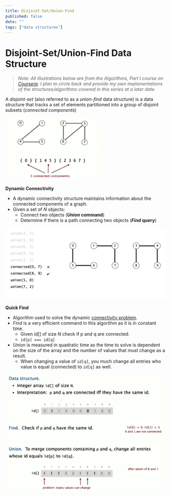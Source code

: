 ```yaml
---
title: Disjoint-Set/Union-Find
published: false
date: ""
tags: ["data structures"]
---
```


# Disjoint-Set/Union-Find Data Structure

> _Note: All illustrations below are from the Algorithms, Part I course on [Coursera](https://www.coursera.org/learn/algorithms-part1). I plan to circle back and provide my own implementations of the structures/algorithms covered in this series at a later date._

A _disjoint-set_ (also referred to as a _union-find_ data structure) is a data structure that tracks a set of elements partitioned into a group of disjoint subsets (_connected components_)

![](./connected-components-illustration.png)

**Dynamic Connectivity**

- A dynamic connectivity structure maintains information about the connected components of a graph.
- Given a set of _N_ objects:
  - Connect two objects (**_Union_ command**)
  - Determine if there is a path connecting two objects (**_Find_ query**)

![Union-Find Illustration](./example-illustration.png "union find illustration")

**Quick Find**

- Algorithm used to solve the dynamic [connectivity problem](#DynamicConnectivity).
- _Find_ is a very efficient command in this algorithm as it is in constant time.
  - Given id[] of size _N_ check if p and q are connected:
  - `id[p] === id[q]`
- _Union_ is measured in quadratic time as the time to solve is dependent on the size of the array and the number of values that must change as a result.
  - When changing a value of `id[q]`, you much change all entries who value is equal (connected) to `id[q]` as well.

![Quick-Find Illustration](./quick-find-illustration.png "quick find illustration")
